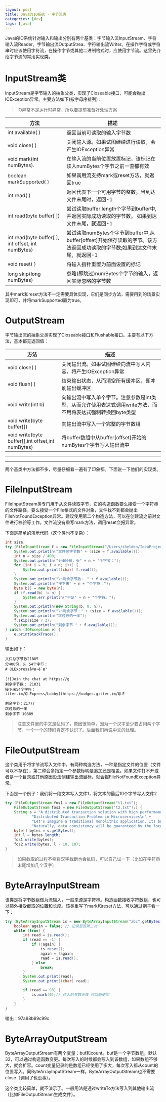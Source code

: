 ```yaml
---
layout: post
title: Java的IO系统 - 字节流类
categories: [dev]
tags: [java]
---
```


Java的IO系统针对输入和输出分别有两个基类：字节输入流InputStream、字符输入流Reader，字节输出流OutputStrea、字符输出流Writer。在操作字符或字符串时应该使用字符流，在操作字节或其他二进制格式时，应使用字节流。这里先介绍字节流的常用实现类。

# InputStream类
InputStream是字节输入的抽象父类，实现了Closeable接口，可能会抛出IOException异常。主要方法如下(按字母序排列)：

> IO异常不是运行时异常，所以要提前准备好处理方案

| 方法                                               | 描述                                                                                                                       |
| -------------------------------------------------- | -------------------------------------------------------------------------------------------------------------------------- |
| int available( )                                   | 返回当前可读取的输入字节数                                                                                                 |
| void close( )                                      | 关闭输入源。如果试图继续进行读取，会产生IOException异常                                                                    |
| void mark(int numBytes).                           | 在输入流的当前位置放置标记，该标记在读入numBytes个字节之前一直都有效                                                       |
| boolean markSupported( )                           | 如果调用流支持mark或reset方法，就返回true                                                                                  |
| int read( )                                        | 返回代表下一个可用字节的整数。当到达文件末尾时，返回-1                                                                     |
| int read(byte buffer[ ])                           | 尝试读取buffer.length个字节到buffer中,并返回实际成功读取的字节数。 如果到达文件末尾，就返回-1                              |
| int read(byte buffer[ ], int offset, int numBytes) | 尝试读取numBytes个字节到buffer中,从buffer[offset]开始保存读取的字节。该方法返回成功读取的字节数;如果到达文件末尾，就返回-1 |
| void reset( )                                      | 将输入指针重置为前面设置的标记                                                                                             |
| long skip(long numBytes)                           | 忽略(即跳过)numBytes个字节的输入，返回实际忽略的字节数                                                                     |

其中mark和reset方法不一定需要具体实现，它们是同步方法，需要用到的场景实现即可，并将markSupported置为true。

# OutputStream
字节输出流的抽象父类实现了Closeable接口和Flushable接口。主要有以下方法，基本都无返回值：

| 方法                                              | 描述                                                                                                         |
| ------------------------------------------------- | ------------------------------------------------------------------------------------------------------------ |
| void close( )                                     | 关闭输出流。如果试图继续向流中写入内容，将产生IOException异常                                                |
| void flush( )                                     | 结束输出状态，从而清空所有缓冲区，即冲刷输出缓冲区                                                           |
| void write(int b)                                 | 向输出流中写入单个字节。注意参数是int类型，从而允许使用表达式调用write方法，而不用将表达式强制转换回byte类型 |
| void write(byte buffer[])                         | 向输出流中写入一个完整的字节数组                                                                             |
| void write(byte buffer[],int offset,int numBytes) | 将buffer数组中从buffer[offset]开始的numBytes个字节写入输出流中                                               |

---

---

两个基类中方法都不多，尽量仔细看一遍有了印象都。下面说一下他们的实现类。

# FileInputStream
FileInputStream类专门用于从文件读取字节，它的构造函数要么接受一个字符串的文件路径，要么接受一个File格式的文件对象，文件找不到都会抛出FileNotFoundException异常。建议使用第二个构造方法，可以在创建流之前对文件进行校验等工作。文件流没有重写mark方法，调用reset会报异常。

下面是简单的演示代码（这个类也不复杂）：
```java
int size;
try (FileInputStream f = new FileInputStream("/Users/sheldon/IdeaProjects/QLExpress/README.md")) {
    System.out.println("文件总字节数" + (size = f.available()));
    int n = size / 400;
    System.out.println("分400份，头" + n + "个字节：");
    for (int i = 0; i < n; i++) {
        System.out.print((char) f.read());
    }
    System.out.println("\n剩余字节数： " + f.available());
    System.out.println("接下来" + n + "个字符：");
    byte b[] = new byte[n];
    if (f.read(b) != n) {
        System.err.println("不足" + n + "个字符。");
    }
    System.out.println(new String(b, 0, n));
    System.out.println("\n剩余字节：" + (size = f.available()));
    System.out.println("跳过总的一半");
    f.skip(size / 2);
    System.out.println("剩余字节 " + f.available());
} catch (IOException e) {
    e.printStackTrace();
} 
```
输出如下：
```
文件总字节数21885
分400份，头 54个字节：
# QLExpressåºæ¬è¯­æ³

[![Join the chat at https://g
剩余字节数： 21831
接下来54个字符：
itter.im/QLExpress/Lobby](https://badges.gitter.im/QLE

剩余字节：21777
跳过总的一半
剩余字节 10889
```

> 注意文件里的中文是乱码了，原因很简单，因为一个汉字至少要占用两个字节，一个一个的转码肯定不认识了。后面我们再说中文的处理。

# FileOutputStream
这个类用于将字节流写入文件中。有两种构造方法，一种是指定文件的位置（文件可以不存在），第二种会多指定一个参数标明是追加还是覆盖。如果文件打不开或者是一个目录或其他原因没法创建输出流目标，就会报FileNotFoundException异常。

下面是一个例子：我们将一段文本写入文件1，将文本的最后10个字节写入文件2
```java
try (FileOutputStream fos1 = new FileOutputStream("t1.txt");
    FileOutputStream fos2 = new FileOutputStream("t2.txt");) {
    String s = "A distributed transaction solution with high performance and ease of use for microservices architecture.\n" +
            "Distributed Transaction Problem in Microservices\n" +
            "Let's imagine a traditional monolithic application. Its business is built up with 3 modules. They use a single local data source.\n" +
            "Naturally, data consistency will be guaranteed by the local transaction.";
    byte[] bytes = s.getBytes();
    int l = bytes.length;
    fos1.write(bytes);
    fos2.write(bytes, l - 10, 10);
}
```

> 如果截取的过程不幸将汉字截断也会乱码，可以自己试一下（比如在字符串末尾增加几个汉字）

# ByteArrayInputStream
该类是将字节数组做为流输入，一般来源是字符串。构造函数接收字符数组，也可以额外接受截取的位置和长度。该类重写了mark和reset方法，可以通过例子看一下：

```java
try (ByteArrayInputStream is = new ByteArrayInputStream("abc".getBytes())) {
    boolean again = false; // 记录是否第二次
    while (true) {
        int read = is.read();
        if (read == -1) {
            if (!again) {
                is.reset();
                again = !again;
                read = is.read();
            } else
                break;
        }
        System.out.print(read);
        System.out.print((char) read);

        if (read == 98) {
            is.mark(0);// 传入的参数无效 可以随便写
        }
    }
}
```

输出：97a98b99c99c

# ByteArrayOutputStream

ByteArrayOutputStream有两个变量：buf和count。buf是一个字节数组，默认32，可以通过构造函数变更。每次写入的时候都会写入到该数组，如果数组不够大，就会扩容。count变量记录的是数组已经使用了多大，每次写入都从count的位置写入。同ByteArrayInputStream一样，ByteArrayOutputStream也不需要close（调用了也没事）。

这个类比较简单，就不演示了。一般用法是通过writeTo方法写入到其他输出流（比如FileOutputStream生成文件）。